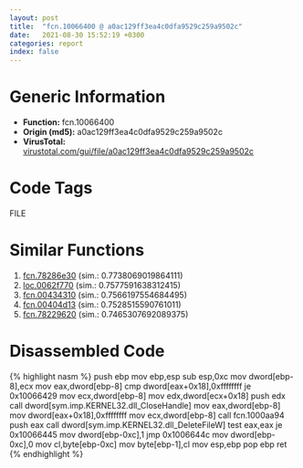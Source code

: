 ```yaml
---
layout: post
title:  "fcn.10066400 @ a0ac129ff3ea4c0dfa9529c259a9502c"
date:   2021-08-30 15:52:19 +0300
categories: report
index: false
---
```


# Generic Information
- **Function:** fcn.10066400
- **Origin (md5):** a0ac129ff3ea4c0dfa9529c259a9502c
- **VirusTotal:** [virustotal.com/gui/file/a0ac129ff3ea4c0dfa9529c259a9502c][virustotal_ref]

# Code Tags
<span class="tag" id="FILE">FILE</span>


# Similar Functions

1. [fcn.78286e30][similar_1_ref] (sim.: 0.7738069019864111)
2. [loc.0062f770][similar_2_ref] (sim.: 0.7577591638312415)
3. [fcn.00434310][similar_3_ref] (sim.: 0.7566197554684495)
4. [fcn.00404d13][similar_4_ref] (sim.: 0.7528515590761011)
5. [fcn.78229620][similar_5_ref] (sim.: 0.7465307692089375)


# Disassembled Code

{% highlight nasm %}
push ebp
mov ebp,esp
sub esp,0xc
mov dword[ebp-8],ecx
mov eax,dword[ebp-8]
cmp dword[eax+0x18],0xffffffff
je 0x10066429
mov ecx,dword[ebp-8]
mov edx,dword[ecx+0x18]
push edx
call dword[sym.imp.KERNEL32.dll_CloseHandle]
mov eax,dword[ebp-8]
mov dword[eax+0x18],0xffffffff
mov ecx,dword[ebp-8]
call fcn.1000aa94
push eax
call dword[sym.imp.KERNEL32.dll_DeleteFileW]
test eax,eax
je 0x10066445
mov dword[ebp-0xc],1
jmp 0x1006644c
mov dword[ebp-0xc],0
mov cl,byte[ebp-0xc]
mov byte[ebp-1],cl
mov esp,ebp
pop ebp
ret
{% endhighlight %}


[similar_1_ref]: /report/fcn.78286e30@ebea46c6b17785efc2ebcb24ad99656c
[similar_2_ref]: /report/loc.0062f770@d65363c7c6c188277432c9e4251c44e5
[similar_3_ref]: /report/fcn.00434310@279a61b1e76da49531f1f16fd1102a2d
[similar_4_ref]: /report/fcn.00404d13@d96761eb00d2d97e2b6f5ffffed0b46a
[similar_5_ref]: /report/fcn.78229620@ebea46c6b17785efc2ebcb24ad99656c
[virustotal_ref]: https://www.virustotal.com/gui/file/a0ac129ff3ea4c0dfa9529c259a9502c